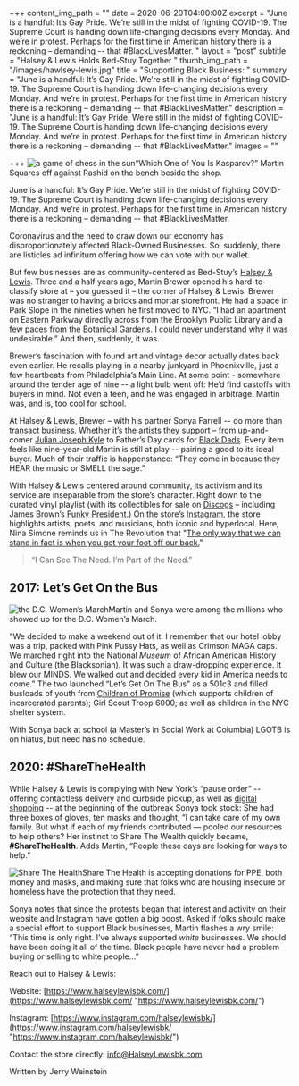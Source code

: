 +++
content_img_path = ""
date = 2020-06-20T04:00:00Z
excerpt = "June is a handful:  It’s Gay Pride. We’re still in the midst of fighting COVID-19. The Supreme Court is handing down life-changing decisions every Monday. And we’re in protest. Perhaps for the first time in American history there is a reckoning – demanding -- that #BlackLivesMatter. "
layout = "post"
subtitle = "Halsey & Lewis Holds Bed-Stuy Together "
thumb_img_path = "/images/hawlsey-lewis.jpg"
title = "Supporting Black Business:   "
summary = "June is a handful:  It’s Gay Pride. We’re still in the midst of fighting COVID-19. The Supreme Court is handing down life-changing decisions every Monday. And we’re in protest. Perhaps for the first time in American history there is a reckoning – demanding -- that #BlackLivesMatter."
description = "June is a handful:  It’s Gay Pride. We’re still in the midst of fighting COVID-19. The Supreme Court is handing down life-changing decisions every Monday. And we’re in protest. Perhaps for the first time in American history there is a reckoning – demanding -- that #BlackLivesMatter."
images = ""

+++
![a game of chess in the sun](/images/hawlsey-lewis.jpg "Hawlsey & Lewis Holds Bed-Stuy Together ")“Which One of You Is Kasparov?” Martin Squares off against Rashid on the bench beside the shop.

June is a handful: It’s Gay Pride. We’re still in the midst of fighting COVID-19. The Supreme Court is handing down life-changing decisions every Monday. And we’re in protest. Perhaps for the first time in American history there is a reckoning – demanding -- that #BlackLivesMatter.

Coronavirus and the need to draw down our economy has disproportionately affected Black-Owned Businesses. So, suddenly, there are listicles ad infinitum offering how we can vote with our wallet.

But few businesses are as community-centered as Bed-Stuy’s [Halsey & Lewis](https://www.halseylewisbk.com/). Three and a half years ago, Martin Brewer opened his hard-to-classify store at – you guessed it – the corner of Halsey & Lewis. Brewer was no stranger to having a bricks and mortar storefront. He had a space in Park Slope in the nineties when he first moved to NYC. “I had an apartment on Eastern Parkway directly across from the Brooklyn Public Library and a few paces from the Botanical Gardens. I could never understand why it was undesirable.” And then, suddenly, it was.

Brewer’s fascination with found art and vintage decor actually dates back even earlier. He recalls playing in a nearby junkyard in Phoenixville, just a few heartbeats from Philadelphia’s Main Line. At some point - somewhere around the tender age of nine -- a light bulb went off: He’d find castoffs with buyers in mind. Not even a teen, and he was engaged in arbitrage. Martin was, and is, too cool for school.

At Halsey & Lewis, Brewer – with his partner Sonya Farrell -- do more than transact business. Whether it’s the artists they support – from up-and-comer [Julian Joseph Kyle](https://www.instagram.com/p/B4mwnLRpoWJ/) to Father’s Day cards for [Black Dads](https://www.instagram.com/p/CBGrV-cjrGM/). Every item feels like nine-year-old Martin is still at play -- pairing a good to its ideal buyer. Much of their traffic is happenstance: “They come in because they HEAR the music or SMELL the sage.”

With Halsey & Lewis centered around community, its activism and its service are inseparable from the store’s character. Right down to the curated vinyl playlist (with its collectibles for sale on [Discogs](https://www.discogs.com/seller/halseylewisbk/profile?page=1) – including James Brown’s[ Funky President](https://www.discogs.com/sell/item/1086501193 "JB Funky President").) On the store’s [Instagram](https://www.instagram.com/halseylewisbk/ "Store Instagram"), the store highlights artists, poets, and musicians, both iconic and hyperlocal. Here, Nina Simone reminds us in The Revolution that "[The only way that we can stand in fact is when you get your foot off our back.](https://www.instagram.com/p/CBBBeq2FA_U/ "Nina Simone Quote")"


> “I Can See The Need. I’m Part of the Need.”


## 2017: Let’s Get On the Bus

![the D.C. Women’s March](/images/Martin-and-Sonya.jpg "Martin and Sonya were among the millions who showed up for the D.C. Women’s March.")Martin and Sonya were among the millions who showed up for the D.C. Women’s March.

"We decided to make a weekend out of it. I remember that our hotel lobby was a trip, packed with Pink Pussy Hats, as well as Crimson MAGA caps. We marched right into the National _Museum_ of African American History and Culture (the Blacksonian). It was such a draw-dropping experience. It blew our MINDS. We walked out and decided every kid in America needs to come.” The two launched “Let’s Get On The Bus” as a 501c3 and filled busloads of youth from [Children of Promise](https://www.cpnyc.org/) (which supports children of incarcerated parents); Girl Scout Troop 6000; as well as children in the NYC shelter system.

With Sonya back at school (a Master’s in Social Work at Columbia) LGOTB is on hiatus, but need has no schedule.

## 2020: #ShareTheHealth

While Halsey & Lewis is complying with New York’s “pause order” -- offering contactless delivery and curbside pickup, as well as [digital shopping](https://www.halseylewisbk.com/) -- at the beginning of the outbreak Sonya took stock: She had three boxes of gloves, ten masks and thought, “I can take care of my own family. But what if each of my friends contributed — pooled our resources to help others? Her instinct to Share The Wealth quickly became, **#ShareTheHealth**. Adds Martin, “People these days are looking for ways to help.”

![Share The Health](/images/ShareTheHealth.png "a LGOTB initiative to provide personal protective equipment for homeless shelters.")Share The Health is accepting donations for PPE, both money and masks, and making sure that folks who are housing insecure or homeless have the protection that they need.

Sonya notes that since the protests began that interest and activity on their website and Instagram have gotten a big boost. Asked if folks should make a special effort to support Black businesses, Martin flashes a wry smile: “This time is only right. I’ve always supported _white_ businesses. We should have been doing it all of the time. Black people have never had a problem buying or selling to white people…”

Reach out to Halsey & Lewis:

Website: [https://www.halseylewisbk.com/](https://www.halseylewisbk.com/ "https://www.halseylewisbk.com/")

Instagram: [https://www.instagram.com/halseylewisbk/](https://www.instagram.com/halseylewisbk/ "https://www.instagram.com/halseylewisbk/")

Contact the store directly: [info@HalseyLewisbk.com](mailto:info@HawlseyLewisbk.com)

Written by Jerry Weinstein